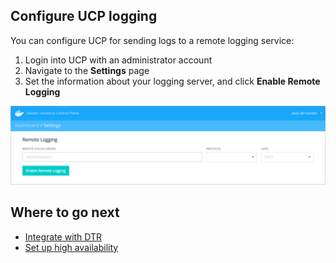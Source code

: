 <!--[metadata]>
+++
title = "Configure UCP logging"
description = "Learn how to configure Docker Universal Control Plane to store your logs on an external log system."
keywords = ["docker, ucp, integrate, logs"]
[menu.main]
parent="mn_ucp_configuration"
identifier="ucp_configure_logs"
weight=20
+++
<![end-metadata]-->

## Configure UCP logging

You can configure UCP for sending logs to a remote logging service:

1. Login into UCP with an administrator account
2. Navigate to the **Settings** page
3. Set the information about your logging server, and click
**Enable Remote Logging**

![](../images/settings-log.png)


## Where to go next

* [Integrate with DTR](dtr-integration.md)
* [Set up high availability](../high-availability/set-up-high-availability.md)
